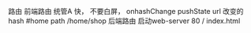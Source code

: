 路由
前端路由  统管A 快， 不要白屏， onhashChange  pushState url 改变的 hash #home 
path /home/shop
后端路由  启动web-server 80  /   index.html


